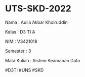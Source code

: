 # UTS-SKD-2022
Nama  : Aulia Akbar Khoiruddin

Kelas : D3 TI A

NIM   : V3421018

Semester    : 3

Mata Kuliah : Sistem Keamanan Data

#D3TI #UNS #SKD
